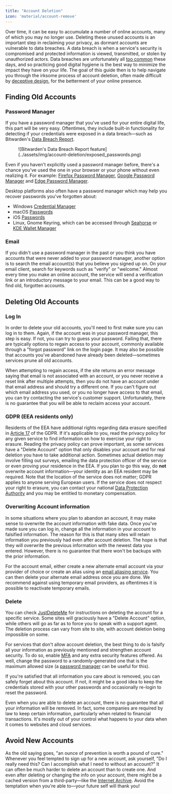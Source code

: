 ```yaml
---
title: "Account Deletion"
icon: 'material/account-remove'
---
```

Over time, it can be easy to accumulate a number of online accounts, many of which you may no longer use. Deleting these unused accounts is an important step in reclaiming your privacy, as dormant accounts are vulnerable to data breaches. A data breach is when a service's security is compromised and protected information is viewed, transmitted, or stolen by unauthorized actors. Data breaches are unfortunately all [too common](https://haveibeenpwned.com/PwnedWebsites) these days, and so practicing good digital hygiene is the best way to minimize the impact they have on your life. The goal of this guide then is to help navigate you through the irksome process of account deletion, often made difficult by [deceptive design](https://www.deceptive.design/), for the betterment of your online presence.

## Finding Old Accounts

### Password Manager

If you have a password manager that you've used for your entire digital life, this part will be very easy. Oftentimes, they include built-in functionality for detecting if your credentials were exposed in a data breach—such as Bitwarden's [Data Breach Report](https://bitwarden.com/blog/have-you-been-pwned/).

<figure markdown>
  ![Bitwarden's Data Breach Report feature](../assets/img/account-deletion/exposed_passwords.png)
</figure>

Even if you haven't explicitly used a password manager before, there's a chance you've used the one in your browser or your phone without even realizing it. For example: [Firefox Password Manager](https://support.mozilla.org/kb/password-manager-remember-delete-edit-logins), [Google Password Manager](https://passwords.google.com/intro)
and [Edge Password Manager](https://support.microsoft.com/en-us/microsoft-edge/save-or-forget-passwords-in-microsoft-edge-b4beecb0-f2a8-1ca0-f26f-9ec247a3f336).

Desktop platforms also often have a password manager which may help you recover passwords you've forgotten about:

- Windows [Credential Manager](https://support.microsoft.com/en-us/windows/accessing-credential-manager-1b5c916a-6a16-889f-8581-fc16e8165ac0)
- macOS [Passwords](https://support.apple.com/en-us/HT211145)
- iOS [Passwords](https://support.apple.com/en-us/HT211146)
- Linux, Gnome Keyring, which can be accessed through [Seahorse](https://help.gnome.org/users/seahorse/stable/passwords-view.html.en) or [KDE Wallet Manager](https://userbase.kde.org/KDE_Wallet_Manager)

### Email

If you didn't use a password manager in the past or you think you have accounts that were never added to your password manager, another option is to search the email account(s) that you believe you signed up on. On your email client, search for keywords such as "verify" or "welcome." Almost every time you make an online account, the service will send a verification link or an introductory message to your email. This can be a good way to find old, forgotten accounts.

## Deleting Old Accounts

### Log In

In order to delete your old accounts, you'll need to first make sure you can log in to them. Again, if the account was in your password manager, this step is easy. If not, you can try to guess your password. Failing that, there are typically options to regain access to your account, commonly available through a "forgot password" link on the login page. It may also be possible that accounts you've abandoned have already been deleted—sometimes services prune all old accounts.

When attempting to regain access, if the site returns an error message saying that email is not associated with an account, or you never receive a reset link after multiple attempts, then you do not have an account under that email address and should try a different one. If you can't figure out which email address you used, or you no longer have access to that email, you can try contacting the service's customer support. Unfortunately, there is no guarantee that you will be able to reclaim access your account.

### GDPR (EEA residents only)

Residents of the EEA have additional rights regarding data erasure specified in [Article 17](https://www.gdpr.org/regulation/article-17.html) of the GDPR. If it's applicable to you, read the privacy policy for any given service to find information on how to exercise your right to erasure. Reading the privacy policy can prove important, as some services have a "Delete Account" option that only disables your account and for real deletion you have to take additional action. Sometimes actual deletion may involve filling out surveys, emailing the data protection officer of the service or even proving your residence in the EEA. If you plan to go this way, do **not** overwrite account information—your identity as an EEA resident may be required. Note that the location of the service does not matter; GDPR applies to anyone serving European users. If the service does not respect your right to erasure, you can contact your national [Data Protection Authority](https://ec.europa.eu/info/law/law-topic/data-protection/reform/rights-citizens/redress/what-should-i-do-if-i-think-my-personal-data-protection-rights-havent-been-respected_en) and you may be entitled to monetary compensation.

### Overwriting Account information

In some situations where you plan to abandon an account, it may make sense to overwrite the account information with fake data. Once you've made sure you can log in, change all the information in your account to falsified information. The reason for this is that many sites will retain information you previously had even after account deletion. The hope is that they will overwrite the previous information with the newest data you entered. However, there is no guarantee that there won't be backups with the prior information.

For the account email, either create a new alternate email account via your provider of choice or create an alias using an [email aliasing service](../email.md#email-aliasing-services). You can then delete your alternate email address once you are done. We recommend against using temporary email providers, as oftentimes it is possible to reactivate temporary emails.

### Delete

You can check [JustDeleteMe](https://justdeleteme.xyz) for instructions on deleting the account for a specific service. Some sites will graciously have a "Delete Account" option, while others will go as far as to force you to speak with a support agent. The deletion process can vary from site to site, with account deletion being impossible on some.

For services that don't allow account deletion, the best thing to do is falsify all your information as previously mentioned and strengthen account security. To do so, enable [MFA](multi-factor-authentication.md) and any extra security features offered. As well, change the password to a randomly-generated one that is the maximum allowed size (a [password manager](../passwords.md) can be useful for this).

If you're satisfied that all information you care about is removed, you can safely forget about this account. If not, it might be a good idea to keep the credentials stored with your other passwords and occasionally re-login to reset the password.

Even when you are able to delete an account, there is no guarantee that all your information will be removed. In fact, some companies are required by law to keep certain information, particularly when related to financial transactions. It's mostly out of your control what happens to your data when it comes to websites and cloud services.

## Avoid New Accounts

As the old saying goes, "an ounce of prevention is worth a pound of cure." Whenever you feel tempted to sign up for a new account, ask yourself, "Do I really need this? Can I accomplish what I need to without an account?" It can often be much harder to delete an account than to create one. And even after deleting or changing the info on your account, there might be a cached version from a third-party—like the [Internet Archive](https://archive.org/). Avoid the temptation when you're able to—your future self will thank you!
